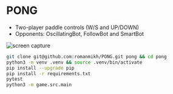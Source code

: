 # PONG

- Two-player paddle controls (W/S and UP/DOWN)
- Opponents: OscillatingBot, FollowBot and SmartBot

<!-- ![screen capture](https://i.imgur.com/dgYuucu.gif) -->
![screen capture](assets/pong.gif)

```sh
git clone git@github.com:romanmikh/PONG.git pong && cd pong
python3 -m venv .venv && source .venv/bin/activate
pip install --upgrade pip
pip install -r requirements.txt
pytest
python3 -m game.src.main
```